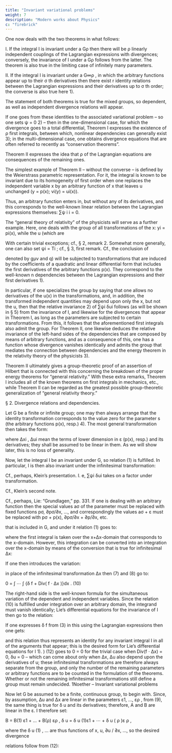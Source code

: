 ```yaml
---
title: "Invariant variational problems"
weight: 7
description: "Modern works about Physics"
c: "firebrick"
---
```



One now deals with the two theorems in what follows:

I. If the integral I is invariant under a Gρ then there will be ρ linearly independent couplings of the Lagrangian expressions with divergences; conversely, the invariance of I under a Gρ follows from the latter. The theorem is also true in the limiting case of infinitely many parameters.

II. If the integral I is invariant under a G∞ρ , in which the arbitrary functions appear up to their σ th derivatives then there exist r identity relations between the Lagrangian expressions and their derivatives up to σ th order; the converse is also true here 1). 

The statement of both theorems is true for the mixed groups, so dependent, as well as independent divergence relations will appear.

If one goes from these identities to the associated variational problem – so one sets ψ = 0 2) – then in the one-dimensional case, for which the divergence goes to a total differential, Theorem I expresses the existence of ρ first integrals, between which, nonlinear dependencies can generally exist 3); in the multi-dimensional case, one obtains divergence equations that are often referred to recently as “conservation theorems”.

Theorem II expresses the idea that ρ of the Lagrangian equations are consequences of the remaining ones.

The simplest example of Theorem II – without the converse – is defined by the Weierstrass parametric representation. For it, the integral is known to be invariant due to its homogeneity of first order when one replaces the independent variable x by an arbitrary function of x that leaves u unchanged (y = p(x); vi(y) = ui(x)). 

Thus, an arbitrary function enters in, but without any of its derivatives, and this corresponds to the well-known linear relation between the Lagrangian expressions themselves: ∑ψ i i = 0. 

The “general theory of relativity” of the physicists will serve as a further example. Here, one deals with the group of all transformations of the x: yi = pi(x), while the u (which are

<!-- 1
)
)
3
)
2 -->

With certain trivial exceptions; cf., § 2, remark 2. Somewhat more generally, one can also set ψi = Ti ; cf., § 3, first remark. Cf., the conclusion of 

denoted by gμν and q) will be subjected to transformations that are induced by the coefficients of a quadratic and linear differential form that includes the first derivatives of the arbitrary functions p(x). They correspond to the well-known n dependencies between the Lagrangian expressions and their first derivatives 1).

In particular, if one specializes the group by saying that one allows no derivatives of the u(x) in the transformations, and, in addition, the transformed independent quantities may depend upon only the x, but not the u, then that the relative invariance 2) of ∑ψi δui follows (as will be shown in § 5) from the invariance of I, and likewise for the divergences that appear in Theorem I, as long as the parameters are subjected to certain transformations. From this, it follows that the aforementioned first integrals also admit the group. For Theorem II, one likewise deduces the relative invariance of the left-hand sides of the dependencies that are composed by means of arbitrary functions, and as a consequence of this, one has a function whose divergence vanishes identically and admits the group that mediates the connection between dependencies and the energy theorem in the relativity theory of the physicists 3).

Theorem II ultimately gives a group-theoretic proof of an assertion of Hilbert that is connected with this concerning the breakdown of the proper energy theorems for “general relativity.” With these extra remarks, Theorem I
includes all of the known theorems on first integrals in mechanics, etc., while Theorem II
can be regarded as the greatest possible group-theoretic generalization of “general
relativity theory.”

§ 2. Divergence relations and dependencies.

Let G be a finite or infinite group; one may then always arrange that the identity transformation corresponds to the value zero for the parameter s (the arbitrary functions p(x), resp.) 4). The most general transformation then takes the form:

<!-- yi
∂u


= Ai  x, u, ,⋯  = xi + ∆xi + ...
∂x


∂u


vi(y) = Bi  x, u, ,⋯  = ui + ∆ui + ...,
∂x

 -->

where ∆xi , ∆ui mean the terms of lower dimension in ε (p(x), resp.) and its derivatives; they shall be assumed to be linear in them. As we will show later, this is no loss of generality.

Now, let the integral I be an invariant under G, so relation (1) is fulfilled. In particular, I is then also invariant under the infinitesimal transformation:

Cf., perhaps, Klein’s presentation. I. e, ∑ψi δui takes on a factor under transformation.

Cf., Klein’s second note.

Cf., perhaps, Lie: “Grundlagen,” pp. 331. If one is dealing with an arbitrary function then the special values aσ of the parameter must be replaced with fixed functions pσ, ∂pσ/∂x, ..., and correspondingly the values aσ + ε must be replaced with pσ + p(x), ∂pσ/∂x + ∂p/∂x, etc.

<!-- yi = xi + ∆xi,
6
vi(y) = ui + ∆ui -->

that is included in G, and under it relation (1) goes to:

<!-- (7)
∂u


∂v


0 = ∆I = ∫ ⋯ ∫ f  y , v( y ), , ⋯  dy − ∫ ⋯ ∫ f  x, u ( x), ,⋯  dx ,
∂x
∂y



 -->

where the first integral is taken over the x+∆x-domain that corresponds to the x-domain. However, this integration can be converted into an integration over the x-domain by means of the conversion that is true for infinitesimal ∆x:

<!-- (8)

∂v


∂v

∫ ⋯ ∫ f  y, v( y), ∂y ,⋯ dy = ∫ ⋯ ∫ f  x, v( x), ∂x ,⋯  dx + ∫ ⋯ ∫ Div( f ⋅ ∆x) ⋅ dx . -->

If one then introduces the variation:

<!-- δ ui = vi(x) – ui(x) = ∆ui − ∑
(9)
∂ui
∆xλ
∂xλ -->


in place of the infinitesimal transformation ∆x then (7) and (8) go to:

0 = ∫ ⋯ ∫ {δ f + Div( f ⋅ ∆x )}dx .
(10)

The right-hand side is the well-known formula for the simultaneous variation of the dependent and independent variables. Since the relation (10) is fulfilled under integration over an arbitrary domain, the integrand must vanish identically; Lie’s differential equations for the invariance of I then go to the relation:

<!-- δ f + Div(f ⋅ ∆x) = 0.
(11) -->

If one expresses δ f from (3) in this using the Lagrangian expressions then one gets:

<!-- (12)
∑ψ δ u = Div B
i
i
(B = A – f ⋅ ∆x), -->

and this relation thus represents an identity for any invariant integral I in all of the arguments that appear; this is the desired form for Lie’s differential equations for I 1). ) (12) goes to 0 = 0 for the trivial case when Div(f ⋅ ∆x) = 0, δu = 0 – which can come about only when ∆x, ∆u also depend upon the derivatives of u; these infinitesimal transformations are therefore always separate from the group, and only the number of the remaining parameters or arbitrary functions are to be counted in the formulation of the theorems. Whether or not the remaining infinitesimal transformations still define a group must remain undecided. 1Noether – Invariant variational problems


Now let G be assumed to be a finite, continuous group, to begin with. Since, by assumption, ∆u and ∆x are linear in the parameters ε1, ..., ερ , from (9), the same thing is true for δ u and its derivatives; therefore, A and B are linear in the ε. I therefore set: 

B = B(1) ε1 + ... + B(ρ) ερ ,
δ u = δ u (1)ε1 + ⋯ + δ u ( ρ )ε ρ ,

where the δ u (1) , ... are thus functions of x, u, ∂u / ∂x, ..., so the desired divergence

relations follow from (12):

<!-- ∑ψ δ u
(13)
i
(1)
i
= Div B(1), ..., ∑ψ iδ ui( ρ ) = Div B(ρ). -->

